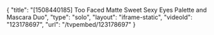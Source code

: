 {
    "title": "[1508440185] Too Faced Matte Sweet   Sexy Eyes Palette and Mascara Duo",
    "type": "solo",
    "layout": "iframe-static",
    "videoId": "123178697",
    "url": "\/tvpembed\/123178697"
}